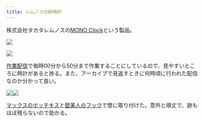 ```yaml
---
title: レムノスの掛時計
---
```

株式会社タカタレムノスの[MONO Clock](https://www.amazon.co.jp/dp/B004UIT8BK)という製品。

![](https://lh6.googleusercontent.com/sKgEtxA0Ewc5At2b9lMAkFFv_zlQI_M09PpghjO3kLNP3LYwsntsRbzxB7sOSSyiZyJTPCwF-XNBAaAWNsqgPGF8DpMvdPgzzR5NhoV1_17MHiWdeNhglG65HqMIb3Wmj117J2V6RypfwdW68T-H0g)

![](https://lh6.googleusercontent.com/lFIetuEsWDqhX3vkvhedwoWTzh9rmavRDpeHBGS9aJHm8riw5n7arO2-JO9nkTE2VgxASKDViBiheyDbWGo0LYfPD71ZuJxK7gwii8H62AWdhgjr_LXZO_yWP3jdT0hg_qmzI4wdUhkfTTwCEZM56Q)

[作業配信](https://www.youtube.com/channel/UC5s-KpSDGzxWPWNv94PnJHw)で毎時00分から50分まで作業することにしているので、見やすいところに時計があると捗る。また、アーカイブで見返すときに何時頃に行われた配信なのか分かって良い。

![](https://lh6.googleusercontent.com/B3AsyD2YWB6LUEfbGU-ZXJsmOkYyINJ67gN30_Vftx095bh91cJMEhmnmDo1Ab1hprLk9ZeDe8YbbrtfkeX28ODtOUZ2Q1ncGZf_eAucmpnEwj6Z_sTBXOKUDhDSmI41cHrdf4WHTa7PeQrufVorUA)![](https://lh3.googleusercontent.com/XcrzdO3WRcpajmc80Cv0LJnFwht9y0VsawRVVvafAKJ1Ka46cQgTd8ka949KGhk_e-QJymdPHsu785LVY2VnV5jfpzMxupdBYVdVzfsqjK2YMaDXUsEtrpt3Bgkz0k3dbZSR_ZvT5EThF-RWsEjRlw)

[マックスのホッチキス](https://www.amazon.co.jp/dp/B000O9WRWG)と[壁美人のフック](https://www.amazon.co.jp/dp/B00CU78TDG)で壁に取り付けた。意外と頑丈で、跡もほぼ残らないので助かる。
